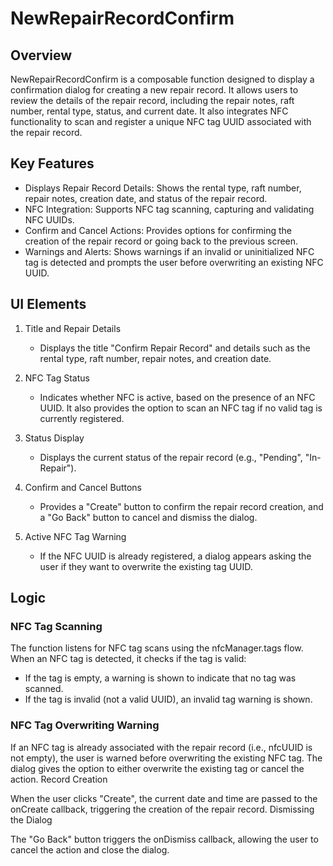 # NewRepairRecordConfirm
## Overview

NewRepairRecordConfirm is a composable function designed to display a confirmation dialog for creating a new repair record. It allows users to review the details of the repair record, including the repair notes, raft number, rental type, status, and current date. It also integrates NFC functionality to scan and register a unique NFC tag UUID associated with the repair record.
## Key Features
- Displays Repair Record Details: Shows the rental type, raft number, repair notes, creation date, and status of the repair record.
- NFC Integration: Supports NFC tag scanning, capturing and validating NFC UUIDs.
- Confirm and Cancel Actions: Provides options for confirming the creation of the repair record or going back to the previous screen.
- Warnings and Alerts: Shows warnings if an invalid or uninitialized NFC tag is detected and prompts the user before overwriting an existing NFC UUID.

## UI Elements
1. Title and Repair Details
    - Displays the title "Confirm Repair Record" and details such as the rental type, raft number, repair notes, and creation date.

2. NFC Tag Status
    - Indicates whether NFC is active, based on the presence of an NFC UUID. It also provides the option to scan an NFC tag if no valid tag is currently registered.

3. Status Display
    - Displays the current status of the repair record (e.g., "Pending", "In-Repair").

4. Confirm and Cancel Buttons
    - Provides a "Create" button to confirm the repair record creation, and a "Go Back" button to cancel and dismiss the dialog.

5. Active NFC Tag Warning
    - If the NFC UUID is already registered, a dialog appears asking the user if they want to overwrite the existing tag UUID.

## Logic
### NFC Tag Scanning
The function listens for NFC tag scans using the nfcManager.tags flow. When an NFC tag is detected, it checks if the tag is valid:
- If the tag is empty, a warning is shown to indicate that no tag was scanned.
- If the tag is invalid (not a valid UUID), an invalid tag warning is shown.

### NFC Tag Overwriting Warning

If an NFC tag is already associated with the repair record (i.e., nfcUUID is not empty), the user is warned before overwriting the existing NFC tag. The dialog gives the option to either overwrite the existing tag or cancel the action.
Record Creation

When the user clicks "Create", the current date and time are passed to the onCreate callback, triggering the creation of the repair record.
Dismissing the Dialog

The "Go Back" button triggers the onDismiss callback, allowing the user to cancel the action and close the dialog.